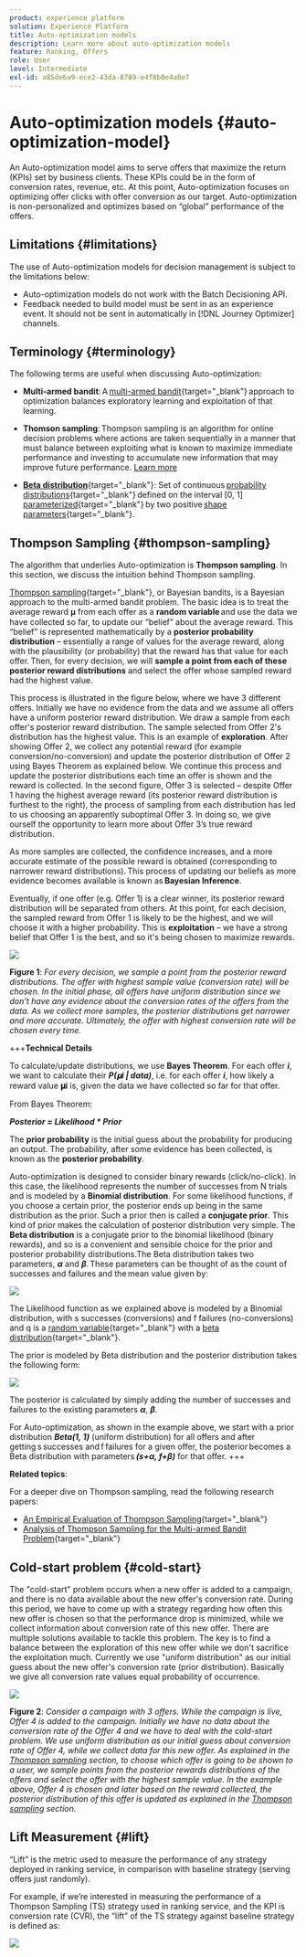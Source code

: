 ```yaml
---
product: experience platform
solution: Experience Platform
title: Auto-optimization models
description: Learn more about auto-optimization models
feature: Ranking, Offers
role: User
level: Intermediate
exl-id: a85de6a9-ece2-43da-8789-e4f8b0e4a0e7
---
```

# Auto-optimization models {#auto-optimization-model}

An Auto-optimization model aims to serve offers that maximize the return (KPIs) set by business clients. These KPIs could be in the form of conversion rates, revenue, etc. At this point, Auto-optimization focuses on optimizing offer clicks with offer conversion as our target. Auto-optimization is non-personalized and optimizes based on “global” performance of the offers.

## Limitations {#limitations}

The use of Auto-optimization models for decision management is subject to the limitations below:

* Auto-optimization models do not work with the Batch Decisioning API.
* Feedback needed to build model must be sent in as an experience event. It should not be sent in automatically in [!DNL Journey Optimizer] channels.

## Terminology {#terminology}

The following terms are useful when discussing Auto-optimization: 

* **Multi-armed bandit**: A [multi-armed bandit](https://en.wikipedia.org/wiki/Multi-armed_bandit){target="_blank"} approach to optimization balances exploratory learning and exploitation of that learning.

* **Thomson sampling**: Thompson sampling is an algorithm for online decision problems where actions are taken sequentially in a manner that must balance between exploiting what is known to maximize immediate performance and investing to accumulate new information that may improve future performance. [Learn more](#thompson-sampling)

* [**Beta distribution**](https://en.wikipedia.org/wiki/Beta_distribution){target="_blank"}: Set of continuous [probability distributions](https://en.wikipedia.org/wiki/Probability_distribution){target="_blank"} defined on the interval [0, 1] [parameterized](https://en.wikipedia.org/wiki/Statistical_parameter){target="_blank"} by two positive [shape parameters](https://en.wikipedia.org/wiki/Shape_parameter){target="_blank"}. 

## Thompson Sampling {#thompson-sampling}

The algorithm that underlies Auto-optimization is **Thompson sampling**. In this section, we discuss the intuition behind Thompson sampling.

[Thompson sampling](https://en.wikipedia.org/wiki/Thompson_sampling){target="_blank"}, or Bayesian bandits, is a Bayesian approach to the multi-armed bandit problem.  The basic idea is to treat the average reward 𝛍 from each offer as a **random variable** and use the data we have collected so far, to update our “belief” about the average reward. This “belief” is represented mathematically by a **posterior probability distribution** – essentially a range of values for the average reward, along with the plausibility (or probability) that the reward has that value for each offer. Then, for every decision, we will **sample a point from each of these posterior reward distributions** and select the offer whose sampled reward had the highest value.  

This process is illustrated in the figure below, where we have 3 different offers. Initially we have no evidence from the data and we assume all offers have a uniform posterior reward distribution. We draw a sample from each offer's posterior reward distribution. The sample selected from Offer 2's distribution has the highest value. This is an example of **exploration**. After showing Offer 2, we collect any potential reward (for example conversion/no-conversion) and update the posterior distribution of Offer 2 using Bayes Theorem as explained below.  We continue this process and update the posterior distributions each time an offer is shown and the reward is collected. In the second figure, Offer 3 is selected – despite Offer 1 having the highest average reward (its posterior reward distribution is furthest to the right), the process of sampling from each distribution has led to us choosing an apparently suboptimal Offer 3. In doing so, we give ourself the opportunity to learn more about Offer 3’s true reward distribution. 

As more samples are collected, the confidence increases, and a more accurate estimate of the possible reward is obtained (corresponding to narrower reward distributions). This process of updating our beliefs as more evidence becomes available is known as **Bayesian Inference**. 

Eventually, if one offer (e.g. Offer 1) is a clear winner, its posterior reward distribution will be separated from others. At this point, for each decision, the sampled reward from Offer 1 is likely to be the highest, and we will choose it with a higher probability. This is **exploitation** – we have a strong belief that Offer 1 is the best, and so it's being chosen to maximize rewards.

![](../assets/ai-ranking-thompson-sampling.png)

**Figure 1**: *For every decision, we sample a point from the posterior reward distributions. The offer with highest sample value (conversion rate) will be chosen. In the initial phase, all offers have uniform distribution since we don't have any evidence about the conversion rates of the offers from the data. As we collect more samples, the posterior distributions get narrower and more accurate. Ultimately, the offer with highest conversion rate will be chosen every time.*

<!--
![](../assets/ai-ranking-thompson-sampling-initial.png)
![](../assets/ai-ranking-thompson-sampling-intermediate.png)
![](../assets/ai-ranking-thompson-sampling-ultimate.png)
-->

+++**Technical Details**

To calculate/update distributions, we use **Bayes Theorem**. For each offer ***i***, we want to calculate their ***P(𝛍i | data)***, i.e. for each offer ***i***, how likely a reward value **𝛍i** is, given the data we have collected so far for that offer.

From Bayes Theorem:

***Posterior = Likelihood * Prior***

The **prior probability** is the initial guess about the probability for producing an output. The probability, after some evidence has been collected, is known as the **posterior probability**.  

Auto-optimization is designed to consider binary rewards (click/no-click). In this case, the likelihood represents the number of successes from N trials and is modeled by a **Binomial distribution**. For some likelihood functions, if you choose a certain prior, the posterior ends up being in the same distribution as the prior. Such a prior then is called a **conjugate prior**. This kind of prior makes the calculation of posterior distribution very simple. The **Beta distribution** is a conjugate prior to the binomial likelihood (binary rewards), and so is a convenient and sensible choice for the prior and posterior probability distributions.The Beta distribution takes two parameters, ***α*** and ***β***. These parameters can be thought of as the count of successes and failures and the mean value given by: 

![](../assets/ai-ranking-beta-distribution.png)

The Likelihood function as we explained above is modeled by a Binomial distribution, with s successes (conversions) and f failures (no-conversions) and q is a [random variable](https://en.wikipedia.org/wiki/Random_variable){target="_blank"} with a [beta distribution](https://en.wikipedia.org/wiki/Beta_distribution){target="_blank"}.

The prior is modeled by Beta distribution and the posterior distribution takes the following form:

![](../assets/ai-ranking-posterior-distribution.svg)

The posterior is calculated by simply adding the number of successes and failures to the existing parameters ***α***, ***β***.  

For Auto-optimization, as shown in the example above, we start with a prior distribution ***Beta(1, 1)*** (uniform distribution) for all offers and after getting s successes and f failures for a given offer, the posterior becomes a Beta distribution with parameters ***(s+α, f+β)*** for that offer.
+++

**Related topics**:

For a deeper dive on Thompson sampling, read the following research papers:
* [An Empirical Evaluation of Thompson Sampling](https://proceedings.neurips.cc/paper/2011/file/e53a0a2978c28872a4505bdb51db06dc-Paper.pdf){target="_blank"}
* [Analysis of Thompson Sampling for the Multi-armed Bandit Problem](https://proceedings.mlr.press/v23/agrawal12/agrawal12.pdf){target="_blank"}

## Cold-start problem {#cold-start}

The "cold-start" problem occurs when a new offer is added to a campaign, and there is no data available about the new offer's conversion rate. During this period, we have to come up with a strategy regarding how often this new offer is chosen so that the performance drop is minimized, while we collect information about conversion rate of this new offer. There are multiple solutions available to tackle this problem. The key is to find a balance between the exploration of this new offer while we don't sacrifice the exploitation much. Currently we use "uniform distribution" as our initial guess about the new offer's conversion rate (prior distribution). Basically we give all conversion rate values equal probability of occurrence. 


![](../assets/ai-ranking-cold-start-strategies.png)

**Figure 2**: *Consider a campaign with 3 offers. While the campaign is live, Offer 4 is added to the campaign. Initially we have no data about the conversion rate of the Offer 4 and we have to deal with the cold-start problem. We use uniform distribution as our initial guess about conversion rate of Offer 4, while we collect data for this new offer. As explained in the [Thompson sampling](#thompson-sampling) section, to choose which offer is going to be shown to a user, we sample points from the posterior rewards distributions of the offers and select the offer with the highest sample value. In the example above, Offer 4 is chosen and later based on the reward collected, the posterior distribution of this offer is updated as explained in the [Thompson sampling](#thompson-sampling) section.*

## Lift Measurement {#lift}

“Lift” is the metric used to measure the performance of any strategy deployed in ranking service, in comparison with baseline strategy (serving offers just randomly). 

For example, if we’re interested in measuring the performance of a Thompson Sampling (TS) strategy used in ranking service, and the KPI is conversion rate (CVR), the “lift” of the TS strategy against baseline strategy is defined as:

![](../assets/ai-ranking-lift.png)
